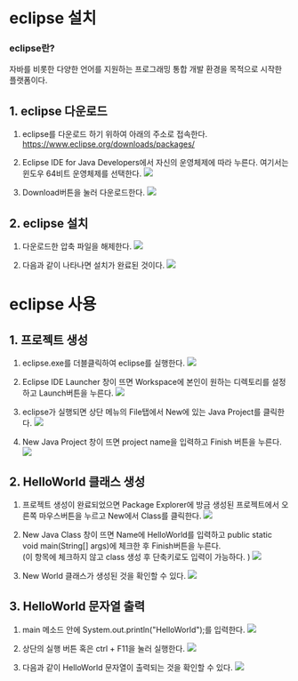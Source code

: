 # eclipse 설치
### eclipse란?
자바를 비롯한 다양한 언어를 지원하는 프로그래밍 통합 개발 환경을 목적으로 시작한 플랫폼이다.

## 1. eclipse 다운로드

1. eclipse를 다운로드 하기 위하여 아래의 주소로 접속한다.
https://www.eclipse.org/downloads/packages/   

2. Eclipse IDE for Java Developers에서 자신의 운영체제에 따라 누른다. 여기서는 윈도우 64비트 운영체제를 선택한다.
<img src="https://user-images.githubusercontent.com/53217674/76601152-adbcb700-654b-11ea-8a26-bbf48ba8b692.png"></img><br/>

3. Download버튼을 눌러 다운로드한다.
<img src="https://user-images.githubusercontent.com/53217674/76601157-aeede400-654b-11ea-89b7-89bc6fc79790.png"></img><br/>


## 2. eclipse 설치
1. 다운로드한 압축 파일을 해제한다.
<img src="https://user-images.githubusercontent.com/53217674/76601688-c5e10600-654c-11ea-8fbe-f862f80ac1ce.png"></img><br/>

2. 다음과 같이 나타나면 설치가 완료된 것이다.
<img src="https://user-images.githubusercontent.com/53217674/76601690-c6799c80-654c-11ea-9764-3b9c1980151a.png"></img><br/>

# eclipse 사용
## 1. 프로젝트 생성
1. eclipse.exe를 더블클릭하여 eclipse를 실행한다.
<img src="https://user-images.githubusercontent.com/53217674/76601158-af867a80-654b-11ea-84e5-228f894dd60f.png"></img><br/>

2. Eclipse IDE Launcher 창이 뜨면 Workspace에 본인이 원하는 디렉토리를 설정하고 Launch버튼을 누른다.
<img src="https://user-images.githubusercontent.com/53217674/76601160-af867a80-654b-11ea-849e-1fae73978390.png"></img><br/>

3. eclipse가 실행되면 상단 메뉴의 File탭에서 New에 있는 Java Project를 클릭한다.
<img src="https://user-images.githubusercontent.com/53217674/76601161-b01f1100-654b-11ea-9c8f-552d340e5f56.png"></img><br/>

4. New Java Project 창이 뜨면 project name을 입력하고 Finish 버튼을 누른다.
<img src="https://user-images.githubusercontent.com/53217674/76601162-b01f1100-654b-11ea-80b7-3d8f3c890188.png"></img><br/>

## 2. HelloWorld 클래스 생성

1. 프로젝트 생성이 완료되었으면 Package Explorer에 방금 생성된 프로젝트에서 오른쪽 마우스버튼을 누르고 New에서 Class를 클릭한다.
<img src="https://user-images.githubusercontent.com/53217674/76601163-b0b7a780-654b-11ea-8c98-6d7b89cc8ff2.png"></img><br/>

2. New Java Class 창이 뜨면 Name에 HelloWorld를 입력하고 public static void main(String[] args)에 체크한 후 Finish버튼을 누른다.        
(이 항목에 체크하지 않고 class 생성 후 단축키로도 입력이 가능하다.
)
<img src="https://user-images.githubusercontent.com/53217674/76601164-b0b7a780-654b-11ea-8ae3-47834aace06b.png"></img><br/>

3. New World 클래스가 생성된 것을 확인할 수 있다.
<img src="https://user-images.githubusercontent.com/53217674/76601165-b1503e00-654b-11ea-908a-89b02793698f.png"></img><br/>

## 3. HelloWorld 문자열 출력
1. main 메소드 안에 System.out.println("HelloWorld");를 입력한다.
<img src="https://user-images.githubusercontent.com/53217674/76601166-b1503e00-654b-11ea-8b7b-f554545066be.png"></img><br/>

2. 상단의 실행 버튼 혹은 ctrl + F11을 눌러 실행한다.
<img src="https://user-images.githubusercontent.com/53217674/76602460-50763500-654e-11ea-86ba-953ecebe1b0f.png"></img><br/>

3. 다음과 같이 HelloWorld 문자열이 출력되는 것을 확인할 수 있다.
<img src="https://user-images.githubusercontent.com/53217674/76601168-b1e8d480-654b-11ea-8b77-ad43cb163a15.png"></img><br/>